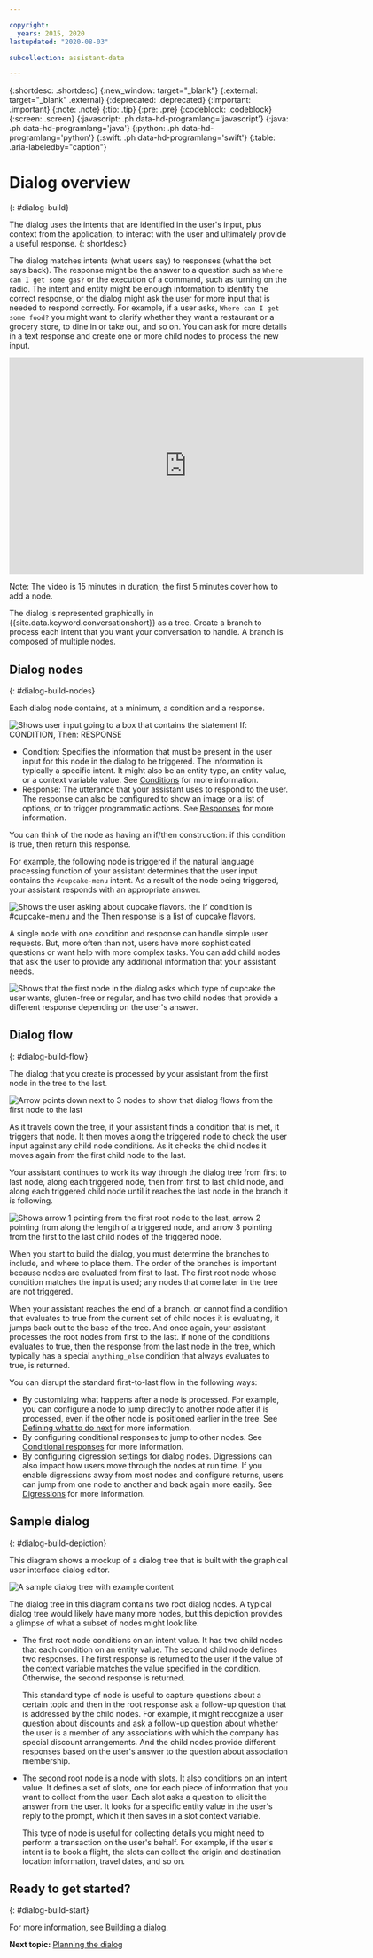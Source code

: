 ```yaml
---

copyright:
  years: 2015, 2020
lastupdated: "2020-08-03"

subcollection: assistant-data

---
```


{:shortdesc: .shortdesc}
{:new_window: target="_blank"}
{:external: target="_blank" .external}
{:deprecated: .deprecated}
{:important: .important}
{:note: .note}
{:tip: .tip}
{:pre: .pre}
{:codeblock: .codeblock}
{:screen: .screen}
{:javascript: .ph data-hd-programlang='javascript'}
{:java: .ph data-hd-programlang='java'}
{:python: .ph data-hd-programlang='python'}
{:swift: .ph data-hd-programlang='swift'}
{:table: .aria-labeledby="caption"}

# Dialog overview
{: #dialog-build}

The dialog uses the intents that are identified in the user's input, plus context from the application, to interact with the user and ultimately provide a useful response.
{: shortdesc}

The dialog matches intents (what users say) to responses (what the bot says back). The response might be the answer to a question such as `Where can I get some gas?` or the execution of a command, such as turning on the radio. The intent and entity might be enough information to identify the correct response, or the dialog might ask the user for more input that is needed to respond correctly. For example, if a user asks, `Where can I get some food?` you might want to clarify whether they want a restaurant or a grocery store, to dine in or take out, and so on. You can ask for more details in a text response and create one or more child nodes to process the new input.

<iframe class="embed-responsive-item" id="youtubeplayer" title="Dialog overview" type="text/html" width="640" height="390" src="https://www.youtube.com/embed/XkhAMe9gSFU?rel=0" frameborder="0" webkitallowfullscreen mozallowfullscreen allowfullscreen> </iframe>

Note: The video is 15 minutes in duration; the first 5 minutes cover how to add a node.

The dialog is represented graphically in {{site.data.keyword.conversationshort}} as a tree. Create a branch to process each intent that you want your conversation to handle. A branch is composed of multiple nodes.

## Dialog nodes
{: #dialog-build-nodes}

Each dialog node contains, at a minimum, a condition and a response.

![Shows user input going to a box that contains the statement If: CONDITION, Then: RESPONSE](images/node1-empty.png)

- Condition: Specifies the information that must be present in the user input for this node in the dialog to be triggered. The information is typically a specific intent. It might also be an entity type, an entity value, or a context variable value. See [Conditions](#dialog-overview-conditions) for more information.
- Response: The utterance that your assistant uses to respond to the user. The response can also be configured to show an image or a list of options, or to trigger programmatic actions. See [Responses](#dialog-overview-responses) for more information.

You can think of the node as having an if/then construction: if this condition is true, then return this response.

For example, the following node is triggered if the natural language processing function of your assistant determines that the user input contains the `#cupcake-menu` intent. As a result of the node being triggered, your assistant responds with an appropriate answer.

![Shows the user asking about cupcake flavors. the If condition is #cupcake-menu and the Then response is a list of cupcake flavors.](images/node1-simple.png)

A single node with one condition and response can handle simple user requests. But, more often than not, users have more sophisticated questions or want help with more complex tasks. You can add child nodes that ask the user to provide any additional information that your assistant needs.

![Shows that the first node in the dialog asks which type of cupcake the user wants, gluten-free or regular, and has two child nodes that provide a different response depending on the user's answer.](images/node1-children.png)

## Dialog flow
{: #dialog-build-flow}

The dialog that you create is processed by your assistant from the first node in the tree to the last.

![Arrow points down next to 3 nodes to show that dialog flows from the first node to the last](images/node-flow-down.png)

As it travels down the tree, if your assistant finds a condition that is met, it triggers that node. It then moves along the triggered node to check the user input against any child node conditions. As it checks the child nodes it moves again from the first child node to the last.

Your assistant continues to work its way through the dialog tree from first to last node, along each triggered node, then from first to last child node, and along each triggered child node until it reaches the last node in the branch it is following.

![Shows arrow 1 pointing from the first root node to the last, arrow 2 pointing from along the length of a triggered node, and arrow 3 pointing from the first to the last child nodes of the triggered node.](images/node-flow.png)

When you start to build the dialog, you must determine the branches to include, and where to place them. The order of the branches is important because nodes are evaluated from first to last. The first root node whose condition matches the input is used; any nodes that come later in the tree are not triggered.

When your assistant reaches the end of a branch, or cannot find a condition that evaluates to true from the current set of child nodes it is evaluating, it jumps back out to the base of the tree. And once again, your assistant processes the root nodes from first to the last. If none of the conditions evaluates to true, then the response from the last node in the tree, which typically has a special `anything_else` condition that always evaluates to true, is returned.

You can disrupt the standard first-to-last flow in the following ways:

- By customizing what happens after a node is processed. For example, you can configure a node to jump directly to another node after it is processed, even if the other node is positioned earlier in the tree. See [Defining what to do next](#dialog-overview-jump-to) for more information.
- By configuring conditional responses to jump to other nodes. See [Conditional responses](#dialog-overview-multiple) for more information.
- By configuring digression settings for dialog nodes. Digressions can also impact how users move through the nodes at run time. If you enable digressions away from most nodes and configure returns, users can jump from one node to another and back again more easily. See [Digressions](/docs/assistant-data?topic=assistant-data-dialog-runtime#dialog-runtime-digressions) for more information.

## Sample dialog
{: #dialog-build-depiction}

This diagram shows a mockup of a dialog tree that is built with the graphical user interface dialog editor.

![A sample dialog tree with example content](images/dialog-depiction-full.png)

The dialog tree in this diagram contains two root dialog nodes. A typical dialog tree would likely have many more nodes, but this depiction provides a glimpse of what a subset of nodes might look like.

- The first root node conditions on an intent value. It has two child nodes that each condition on an entity value.  The second child node defines two responses. The first response is returned to the user if the value of the context variable matches the value specified in the condition. Otherwise, the second response is returned.

  This standard type of node is useful to capture questions about a certain topic and then in the root response ask a follow-up question that is addressed by the child nodes. For example, it might recognize a user question about discounts and ask a follow-up question about whether the user is a member of any associations with which the company has special discount arrangements. And the child nodes provide different responses based on the user's answer to the question about association membership.

- The second root node is a node with slots. It also conditions on an intent value. It defines a set of slots, one for each piece of information that you want to collect from the user. Each slot asks a question to elicit the answer from the user. It looks for a specific entity value in the user's reply to the prompt, which it then saves in a slot context variable.

  This type of node is useful for collecting details you might need to perform a transaction on the user's behalf. For example, if the user's intent is to book a flight, the slots can collect the origin and destination location information, travel dates, and so on.

## Ready to get started?
{: #dialog-build-start}

For more information, see [Building a dialog](/docs/assistant-data?topic=assistant-data-dialog-overview).

**Next topic:** [Planning the dialog](/docs/assistant-data?topic=assistant-data-dialog-plan)
